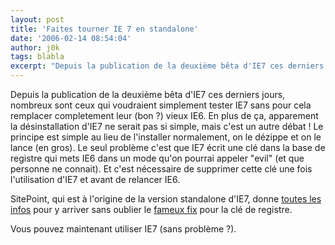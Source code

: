 ```yaml
---
layout: post
title: 'Faites tourner IE 7 en standalone'
date: '2006-02-14 08:54:04'
author: j0k
tags: blabla
excerpt: "Depuis la publication de la deuxième bêta d'IE7 ces derniers jours, nombreux sont ceux qui voudraient simplement tester IE7 sans pour cela remplacer completement leur (bon ?) vieux IE6. En plus de ça, apparement la désinstallation d'IE7 ne serait pas si simple, mais c'est un autre débat !     \nLe principe est simple au lieu de l'installer normalement, on le      …"
---
```


Depuis la publication de la deuxième bêta d'IE7 ces derniers jours, nombreux sont ceux qui voudraient simplement tester IE7 sans pour cela remplacer completement leur (bon ?) vieux IE6. En plus de ça, apparement la désinstallation d'IE7 ne serait pas si simple, mais c'est un autre débat !
Le principe est simple au lieu de l'installer normalement, on le dézippe et on le lance (en gros). Le seul problème c'est que IE7 écrit une clé dans la base de registre qui mets IE6 dans un mode qu'on pourrai appeler &quot;evil&quot; (et que personne ne connait). Et c'est nécessaire de supprimer cette clé une fois l'utilisation d'IE7 et avant de relancer IE6.

SitePoint, qui est à l'origine de la version standalone d'IE7, donne [toutes les infos](http://www.sitepoint.com/newsletter/viewissue.php?id=5&amp;issue=18#5) pour y arriver sans oublier le [fameux fix](http://www.sitepoint.com/blogs/2006/02/12/standalone-ie7-the-fix/) pour la clé de registre.

Vous pouvez maintenant utiliser IE7 (sans problème ?).
